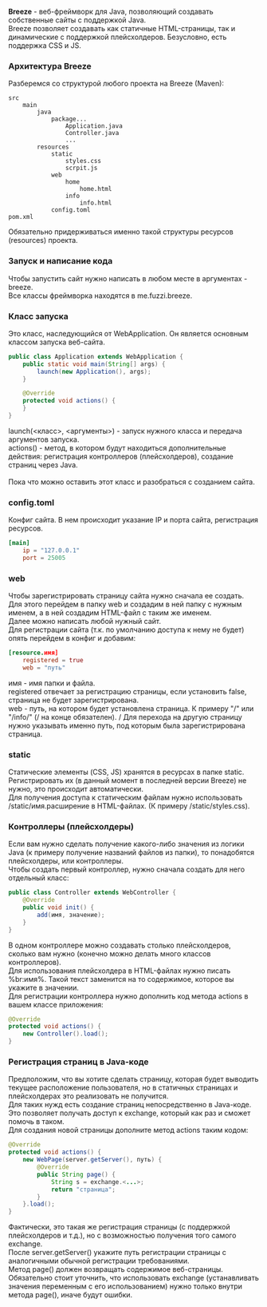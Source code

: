 **Breeze** - веб-фреймворк для Java, позволяющий создавать собственные сайты с поддержкой Java.\
Breeze позволяет создавать как статичные HTML-страницы, так и динамические с поддержкой плейсхолдеров. Безусловно, есть поддержка CSS и JS.
### Архитектура Breeze
Разберемся со структурой любого проекта на Breeze (Maven):
```
src
    main
        java
            package...
                Application.java
                Controller.java
                ...
        resources
            static
                styles.css
                scrpit.js
            web
                home
                    home.html
                info
                    info.html
            config.toml
pom.xml
```
Обязательно придерживаться именно такой структуры ресурсов (resources) проекта.
### Запуск и написание кода
Чтобы запустить сайт нужно написать в любом месте в аргументах -breeze.\
Все классы фреймворка находятся в me.fuzzi.breeze.
### Класс запуска
Это класс, наследующийся от WebApplication. Он является основным классом запуска веб-сайта.
```java
public class Application extends WebApplication {
    public static void main(String[] args) {
        launch(new Application(), args);
    }

    @Override
    protected void actions() {
    }
}
```
launch(<класс>, <аргументы>) - запуск нужного класса и передача аргументов запуска.\
actions() - метод, в котором будут находиться дополнительные действия: регистрация контроллеров (плейсхолдеров), создание страниц через Java.\
\
Пока что можно оставить этот класс и разобраться с созданием сайта.
### config.toml
Конфиг сайта. В нем происходит указание IP и порта сайта, регистрация ресурсов.
```toml
[main]
    ip = "127.0.0.1"
    port = 25005
```
### web
Чтобы зарегистрировать страницу сайта нужно сначала ее создать. Для этого перейдем в папку web и создадим в ней папку с нужным именем, а в ней создадим HTML-файл с таким же именем.\
Далее можно написать любой нужный сайт.\
Для регистрации сайта (т.к. по умолчанию доступа к нему не будет) опять перейдем в конфиг и добавим:
```toml
[resource.имя]
    registered = true
    web = "путь"
```
имя - имя папки и файла.\
registered отвечает за регистрацию страницы, если установить false, страница не будет зарегистрирована.\
web - путь, на котором будет установлена страница. К примеру "/" или "/info/" (/ на конце обязателен).
/
Для перехода на другую страницу нужно указывать именно путь, под которым была зарегистрирована страница.
### static
Статические элементы (CSS, JS) хранятся в ресурсах в папке static. Регистрировать их (в данный момент в последней версии Breeze) не нужно, это происходит автоматически.\
Для получения доступа к статическим файлам нужно использовать /static/имя.расширение в HTML-файлах. (К примеру /static/styles.css).
### Контроллеры (плейсхолдеры)
Если вам нужно сделать получение какого-либо значения из логики Java (к примеру получение названий файлов из папки), то понадобятся плейсхолдеры, или контроллеры.\
Чтобы создать первый контроллер, нужно сначала создать для него отдельный класс:
```java
public class Controller extends WebController {
    @Override
    public void init() {
        add(имя, значение);
    }
}
```
В одном контроллере можно создавать столько плейсхолдеров, сколько вам нужно (конечно можно делать много классов контроллеров).\
Для использования плейсхолдера в HTML-файлах нужно писать %br:имя%. Такой текст заменится на то содержимое, которое вы укажите в значении.\
Для регистрации контроллера нужно дополнить код метода actions в вашем классе приложения:
```java
@Override
protected void actions() {
    new Controller().load();
}
```
### Регистрация страниц в Java-коде
Предположим, что вы хотите сделать страницу, которая будет выводить текущее расположение пользователя, но в статичных страницах и плейсхолдерах это реализовать не получится.\
Для таких нужд есть создание страниц непосредственно в Java-коде. Это позволяет получать доступ к exchange, который как раз и сможет помочь в таком.\
Для создания новой страницы дополните метод actions таким кодом:
```java
@Override
protected void actions() {
    new WebPage(server.getServer(), путь) {
        @Override
        public String page() {
            String s = exchange.<...>;
            return "страница";
        }
    }.load();
}
```
Фактически, это такая же регистрация страницы (с поддержкой плейсхолдеров и т.д.), но с возможностью получения того самого exchange.\
После server.getServer() укажите путь регистрации страницы с аналогичными обычной регистрации требованиями.\
Метод page() должен возвращать содержимое веб-страницы.\
Обязательно стоит уточнить, что использовать exchange (устанавливать значения переменным с его использованием) нужно только внутри метода page(), иначе будут ошибки.